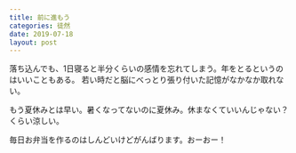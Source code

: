 ```yaml
---
title: 前に進もう
categories: 徒然
date: 2019-07-18
layout: post
---
```


落ち込んでも、1日寝ると半分くらいの感情を忘れてしまう。年をとるというのはいいこともある。
若い時だと脳にべっとり張り付いた記憶がなかなか取れない。

もう夏休みとは早い。暑くなってないのに夏休み。休まなくていいんじゃない？くらい涼しい。

毎日お弁当を作るのはしんどいけどがんばります。おーおー！